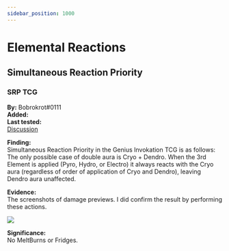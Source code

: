 ```yaml
---
sidebar_position: 1000
---
```


# Elemental Reactions

## Simultaneous Reaction Priority

### SRP TCG

**By:** Bobrokrot\#0111  
**Added:** <Version date="2023-02-12" />  
**Last tested:** <VersionHl date="2022-12-19" />  
[Discussion](https://tickets.deeznuts.moe/transcripts/srp-tcg)

**Finding:**  
Simultaneous Reaction Priority in the Genius Invokation TCG is as follows:  
The only possible case of double aura is Cryo + Dendro. When the 3rd Element is applied (Pyro, Hydro, or Electro) it always reacts with the Cryo aura (regardless of order of application of Cryo and Dendro), leaving Dendro aura unaffected.  
  
**Evidence:**  
The screenshots of damage previews. I did confirm the result by performing these actions.  

![](https://i.imgur.com/oZJhOt4.png)

**Significance:**  
No MeltBurns or Fridges.
